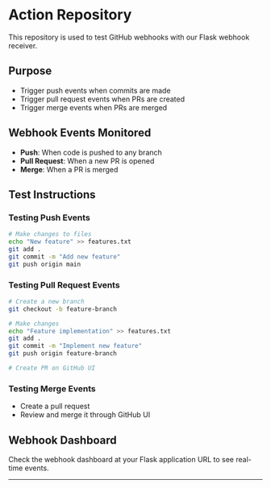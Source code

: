 # Action Repository

This repository is used to test GitHub webhooks with our Flask webhook receiver.

## Purpose
- Trigger push events when commits are made
- Trigger pull request events when PRs are created
- Trigger merge events when PRs are merged

## Webhook Events Monitored
- **Push**: When code is pushed to any branch
- **Pull Request**: When a new PR is opened
- **Merge**: When a PR is merged

## Test Instructions

### Testing Push Events
```bash
# Make changes to files
echo "New feature" >> features.txt
git add .
git commit -m "Add new feature"
git push origin main
```

### Testing Pull Request Events
```bash
# Create a new branch
git checkout -b feature-branch

# Make changes
echo "Feature implementation" >> features.txt
git add .
git commit -m "Implement new feature"
git push origin feature-branch

# Create PR on GitHub UI
```

### Testing Merge Events
- Create a pull request
- Review and merge it through GitHub UI

## Webhook Dashboard
Check the webhook dashboard at your Flask application URL to see real-time events.

---